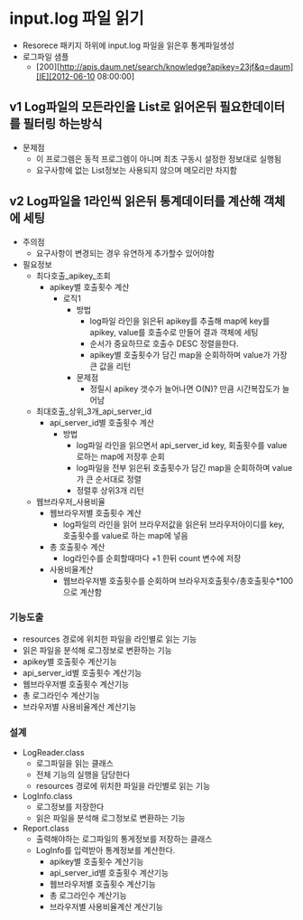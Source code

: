 # input.log 파일 읽기
- Resorece 패키지 하위에 input.log 파일을 읽은후 통계파일생성 
- 로그파일 샘플
  - [200][http://apis.daum.net/search/knowledge?apikey=23jf&q=daum][IE][2012-06-10 08:00:00] 


## v1 Log파일의 모든라인을 List로 읽어온뒤 필요한데이터를 필터링 하는방식
- 문제점
  - 이 프로그렘은 동적 프로그렘이 아니며 최초 구동시 설정한 정보대로 실행됨
  - 요구사항에 없는 List정보는 사용되지 않으며 메모리만 차지함

## v2 Log파일을 1라인씩 읽은뒤 통계데이터를 계산해 객체에 세팅
- 주의점
  - 요구사항이 변경되는 경우 유연하게 추가할수 있어야함
- 필요정보
  - 최다호출_apikey_조회
    - apikey별 호출횟수 계산
      - 로직1
        - 방법
          - log파일 라인을 읽은뒤 apikey를 추출해 map에 key를 apikey, value를 호출수로 만들어 결과 객체에 세팅
          - 순서가 중요하므로 호출수 DESC 정렬을한다.
          - apikey별 호출횟수가 담긴 map을 순회하하며 value가 가장큰 값을 리턴
        - 문제점
          - 정릴시 apikey 갯수가 늘어나면 O(N)? 만큼 시간복잡도가 늘어남    
  - 최대호출_상위_3개_api_server_id
    - api_server_id별 호출횟수 계산
      - 방법
        - log파일 라인을 읽으면서 api_server_id key, 회출횟수를 value로하는 map에 저장후 순회
        - log파일을 전부 읽은뒤 호출횟수가 담긴 map을 순회하하며 value가 큰 순서대로 정렬
        - 정렬후 상위3개 리턴
  - 웹브라우저_사용비율
    - 웹브라우저별 호출횟수 계산
      - log파일의 라인을 읽어 브라우저값을 읽은뒤 브라우저아이디를 key, 호출횟수를 value로 하는 map에 넣음      
    - 총 호출횟수 계산
      - log라인수를 순회할때마다 +1 한뒤 count 변수에 저장
    - 사용비율계산
      - 웹브라우저별 호출횟수를 순회하며 브라우저호출횟수/총호출횟수*100 으로 계산함

### 기능도출
- resources 경로에 위치한 파일을 라인별로 읽는 기능
- 읽은 파일을 분석해 로그정보로 변환하는 기능
- apikey별 호출횟수 계산기능
- api_server_id별 호출횟수 계산기능
- 웹브라우저별 호출횟수 계산기능
- 총 로그라인수 계산기능
- 브라우저별 사용비율계산 계산기능

### 설계
- LogReader.class
  - 로그파일을 읽는 클래스
  - 전체 기능의 실행을 담당한다
  - resources 경로에 위치한 파일을 라인별로 읽는 기능
- LogInfo.class
  - 로그정보를 저장한다
  - 읽은 파일을 분석해 로그정보로 변환하는 기능
- Report.class
  - 출력해야하는 로그파일의 통게정보를 저장하는 클래스
  - LogInfo를 입력받아 통계정보를 계산한다.
    - apikey별 호출횟수 계산기능
    - api_server_id별 호출횟수 계산기능
    - 웹브라우저별 호출횟수 계산기능
    - 총 로그라인수 계산기능
    - 브라우저별 사용비율계산 계산기능